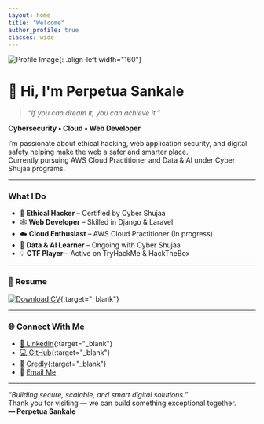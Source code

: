 ```yaml
---
layout: home
title: "Welcome"
author_profile: true
classes: wide
---
```


![Profile Image](/images/profile.jpeg){: .align-left width="160"}

# 👋 Hi, I'm Perpetua Sankale

> _“If you can dream it, you can achieve it.”_

**Cybersecurity • Cloud • Web Developer**

I’m passionate about ethical hacking, web application security, and digital safety helping make the web a safer and smarter place.  
Currently pursuing AWS Cloud Practitioner and Data & AI under Cyber Shujaa programs.

---

###  What I Do
- 🧠 **Ethical Hacker** – Certified by Cyber Shujaa  
- 🕸️ **Web Developer** – Skilled in Django & Laravel  
- ☁️ **Cloud Enthusiast** – AWS Cloud Practitioner (In progress)  
- 🤖 **Data & AI Learner** – Ongoing with Cyber Shujaa  
- 💡 **CTF Player** – Active on TryHackMe & HackTheBox  

---

### 📄 Resume
[![Download CV](https://img.shields.io/badge/Download%20CV-PDF-green?style=for-the-badge&logo=adobeacrobatreader)](/files/Perpetua_Sankale_CV.pdf){:target="_blank"}

---

### 🌐 Connect With Me
- [💼 LinkedIn](https://www.linkedin.com/in/Perpetua-Sankale){:target="_blank"}  
- [💻 GitHub](https://github.com/Perpetua-k){:target="_blank"}  
- [🏅 Credly](https://www.credly.com/users/perpetua-sankale){:target="_blank"}  
- 📧 [Email Me](mailto:sankperpe@gmail.com)

---

_“Building secure, scalable, and smart digital solutions.”_  
Thank you for visiting — we can build something exceptional together.  
**— Perpetua Sankale**
